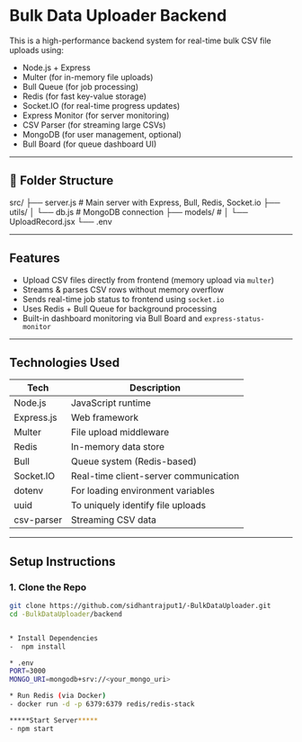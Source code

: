 #  Bulk Data Uploader Backend

This is a high-performance backend system for real-time bulk CSV file uploads using:

-  Node.js + Express
-  Multer (for in-memory file uploads)
-  Bull Queue (for job processing)
-  Redis (for fast key-value storage)
-  Socket.IO (for real-time progress updates)
-  Express Monitor (for server monitoring)
-  CSV Parser (for streaming large CSVs)
-  MongoDB (for user management, optional)
-  Bull Board (for queue dashboard UI)

---

## 📁 Folder Structure

src/
├── server.js # Main server with Express, Bull, Redis, Socket.io
├── utils/
│ └── db.js # MongoDB connection
├── models/ # 
│ └── UploadRecord.jsx
└── .env





---

##  Features

- Upload CSV files directly from frontend (memory upload via `multer`)
- Streams & parses CSV rows without memory overflow
- Sends real-time job status to frontend using `socket.io`
- Uses Redis + Bull Queue for background processing
- Built-in dashboard monitoring via Bull Board and `express-status-monitor`

---

##  Technologies Used

| Tech            | Description                         |
|-----------------|-------------------------------------|
| Node.js         | JavaScript runtime                  |
| Express.js      | Web framework                       |
| Multer          | File upload middleware              |
| Redis           | In-memory data store                |
| Bull            | Queue system (Redis-based)          |
| Socket.IO       | Real-time client-server communication |
| dotenv          | For loading environment variables   |
| uuid            | To uniquely identify file uploads   |
| csv-parser      | Streaming CSV data                  |

---

##  Setup Instructions

### 1. Clone the Repo

```bash
git clone https://github.com/sidhantrajput1/-BulkDataUploader.git
cd -BulkDataUploader/backend


* Install Dependencies
-  npm install

* .env
PORT=3000
MONGO_URI=mongodb+srv://<your_mongo_uri>

* Run Redis (via Docker)
- docker run -d -p 6379:6379 redis/redis-stack

*****Start Server*****
- npm start